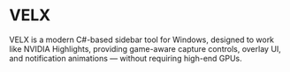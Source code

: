 # VELX
VELX is a modern C#-based sidebar tool for Windows, designed to work like NVIDIA Highlights, providing game-aware capture controls, overlay UI, and notification animations — without requiring high-end GPUs.
